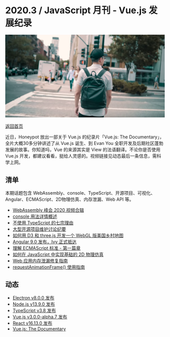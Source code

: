 # 2020.3 / JavaScript 月刊 - Vue.js 发展纪录

![](./img/03.png )

[返回首页](https://github.com/hijiangtao/javascript-articles-monthly)

近日，Honeypot 放出一部关于 Vue.js 的纪录片「Vue.js: The Documentary」，全片大概30多分钟讲述了从 Vue.js 诞生、到 Evan You 全职开发及后期社区蓬勃发展的故事。你知道吗，Vue 的来源其实是 View 的法语翻译。不论你是否使用 Vue.js 开发，都建议看看，挺给人灵感的。视频链接见动态最后一条信息，需科学上网。

## 清单

本期话题包含 WebAssembly、console、TypeScript、开源项目、可视化、Angular、ECMAScript、2D物理仿真、内存泄漏、Web API 等。

* [WebAssembly 峰会 2020 视频合辑](https://www.youtube.com/playlist?list=PL6ed-L7Ni0yQ1pCKkw1g3QeN2BQxXvCPK#wassummit2020)
* [console 用法详情概述](https://css-tricks.com/a-guide-to-console-commands/)
* [不使用 TypeScript 的七宗理由](https://medium.com/javascript-in-plain-english/7-really-good-reasons-not-to-use-typescript-166af597c466)
* [大型开源项目维护讨论纪要](https://www.welcometothejungle.com/en/articles/btc-discussion-open-source-maintenance)
* [如何用 D3 和 three.js 开发一个 WebGL 版美国乡村地图](https://tips4devs.com/articles/make-a-webgl-powered-us-counties-map-with-d3-and-three-js.html)
* [Angular 9.0 发布，Ivy 正式抵达](https://blog.angular.io/version-9-of-angular-now-available-project-ivy-has-arrived-23c97b63cfa3?gi=ee05c0c9f6ee)
* [理解 ECMAScript 标准 - 第一篇章](https://v8.dev/blog/understanding-ecmascript-part-1)
* [如何在 JavaScript 中实现基础的 2D 物理仿真](https://martinheinz.dev/blog/15)
* [Web 应用内存泄漏修复指南](https://nolanlawson.com/2020/02/19/fixing-memory-leaks-in-web-applications/)
* [requestAnimationFrame() 使用指南](https://gomakethings.com/how-to-use-requestanimationframe-with-vanilla-js/)

## 动态

* [Electron v8.0.0 发布](https://www.electronjs.org/blog/electron-8-0)
* [Node.js v13.9.0 发布](https://nodejs.org/en/blog/release/v13.9.0/)
* [TypeScript v3.8 发布](https://devblogs.microsoft.com/typescript/announcing-typescript-3-8/)
* [Vue.js v3.0.0-alpha.7 发布](https://github.com/vuejs/vue-next/releases/tag/v3.0.0-alpha.7)
* [React v16.13.0 发布](https://reactjs.org/blog/2020/02/26/react-v16.13.0.html)
* [Vue.js: The Documentary](https://www.youtube.com/watch?v=OrxmtDw4pVI)